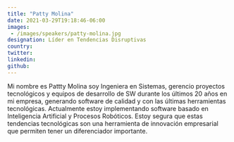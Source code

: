 ```yaml
---
title: "Patty Molina"
date: 2021-03-29T19:18:46-06:00
images: 
 - /images/speakers/patty-molina.jpg
designation: Líder en Tendencias Disruptivas
country: 
twitter: 
linkedin: 
github: 
---
```


Mi nombre es Pattty Molina soy Ingeniera en Sistemas, gerencio proyectos tecnológicos y equipos de desarrollo de SW durante los últimos 20 años en mi empresa, generando software de calidad y con las últimas herramientas tecnológicas. Actualmente estoy implementando software basado en Inteligencia Artificial y Procesos Robóticos. Estoy segura que estas tendencias tecnológicas son una herramienta de innovación empresarial que permiten tener un diferenciador importante.

